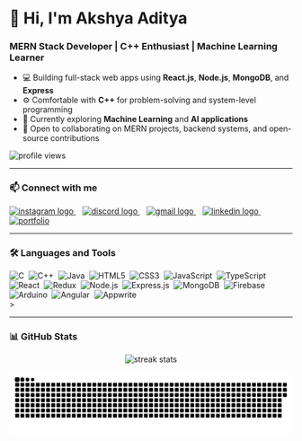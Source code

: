 # 👋 Hi, I'm Akshya Aditya

### MERN Stack Developer | C++ Enthusiast | Machine Learning Learner

- 💻 Building full-stack web apps using **React.js**, **Node.js**, **MongoDB**, and **Express**
- ⚙️ Comfortable with **C++** for problem-solving and system-level programming
- 🤖 Currently exploring **Machine Learning** and **AI applications**
- 🌱 Open to collaborating on MERN projects, backend systems, and open-source contributions

<p align="left">
  <img src="https://komarev.com/ghpvc/?username=yashlikestocode&label=Profile%20views&color=0e75b6&style=flat" alt="profile views" />
</p>

---

### 📫 Connect with me

<div align="left">
  <a href="https://www.instagram.com/yashanywaysss" target="_blank">
    <img src="https://img.shields.io/static/v1?message=Instagram&logo=instagram&label=&color=E4405F&logoColor=white&labelColor=&style=for-the-badge" height="35" alt="instagram logo" />
  </a>&nbsp;&nbsp;
  <a href="https://discordapp.com/users/blissofsolitude" target="_blank">
    <img src="https://img.shields.io/static/v1?message=Discord&logo=discord&label=&color=7289DA&logoColor=white&labelColor=&style=for-the-badge" height="35" alt="discord logo" />
  </a>&nbsp;&nbsp;
  <a href="mailto:akshyaaditya1@gmail.com" target="_blank">
    <img src="https://img.shields.io/static/v1?message=Gmail&logo=gmail&label=&color=D14836&logoColor=white&labelColor=&style=for-the-badge" height="35" alt="gmail logo" />
  </a>&nbsp;&nbsp;
  <a href="https://www.linkedin.com/in/yourlinkedinusername" target="_blank">
    <img src="https://img.shields.io/static/v1?message=LinkedIn&logo=linkedin&label=&color=0077B5&logoColor=white&labelColor=&style=for-the-badge" height="35" alt="linkedin logo" />
  </a>&nbsp;&nbsp;
  <a href="https://akshyacodes.info" target="_blank">
    <img src="https://img.shields.io/static/v1?message=Portfolio&logo=web&label=&color=000000&logoColor=white&labelColor=&style=for-the-badge" height="35" alt="portfolio" />
  </a>
</div>

---

### 🛠️ Languages and Tools

<div align="left">
  <img src="https://img.shields.io/badge/C-00599C?style=for-the-badge&logo=c&logoColor=white" height="35" alt="C" />&nbsp;
  <img src="https://img.shields.io/badge/C++-00599C?style=for-the-badge&logo=c%2B%2B&logoColor=white" height="35" alt="C++" />&nbsp;
  <img src="https://img.shields.io/badge/Java-007396?style=for-the-badge&logo=java&logoColor=white" height="35" alt="Java" />&nbsp;
  <img src="https://img.shields.io/badge/HTML5-E34F26?style=for-the-badge&logo=html5&logoColor=white" height="35" alt="HTML5" />&nbsp;
  <img src="https://img.shields.io/badge/CSS3-1572B6?style=for-the-badge&logo=css3&logoColor=white" height="35" alt="CSS3" />&nbsp;
  <img src="https://img.shields.io/badge/JavaScript-F7DF1E?style=for-the-badge&logo=javascript&logoColor=black" height="35" alt="JavaScript" />&nbsp;
  <img src="https://img.shields.io/badge/TypeScript-3178C6?style=for-the-badge&logo=typescript&logoColor=white" height="35" alt="TypeScript" />&nbsp;
  <img src="https://img.shields.io/badge/React-20232A?style=for-the-badge&logo=react&logoColor=61DAFB" height="35" alt="React" />&nbsp;
  <img src="https://img.shields.io/badge/Redux-764ABC?style=for-the-badge&logo=redux&logoColor=white" height="35" alt="Redux" />&nbsp;
  <img src="https://img.shields.io/badge/Node.js-339933?style=for-the-badge&logo=node.js&logoColor=white" height="35" alt="Node.js" />&nbsp;
  <img src="https://img.shields.io/badge/Express.js-000000?style=for-the-badge&logo=express&logoColor=white" height="35" alt="Express.js" />&nbsp;
  <img src="https://img.shields.io/badge/MongoDB-47A248?style=for-the-badge&logo=mongodb&logoColor=white" height="35" alt="MongoDB" />&nbsp;
  <img src="https://img.shields.io/badge/Firebase-FFCA28?style=for-the-badge&logo=firebase&logoColor=black" height="35" alt="Firebase" />&nbsp;
  <img src="https://img.shields.io/badge/Arduino-00979D?style=for-the-badge&logo=arduino&logoColor=white" height="35" alt="Arduino" />&nbsp;
  <img src="https://img.shields.io/badge/Angular-DD0031?style=for-the-badge&logo=angular&logoColor=white" height="35" alt="Angular" />&nbsp;
  <img src="https://img.shields.io/badge/Appwrite-F02E65?style=for-the-badge&logo=appwrite&logoColor=white" height="35" alt="Appwrite" />
</div>
>

---

### 📊 GitHub Stats

<p align="center">
  <img src="https://github-readme-streak-stats.herokuapp.com/?user=yashlikestocode" alt="streak stats" />
</p>


![snake gif](https://github.com/yashlikestocode/yashlikestocode/blob/output/github-snake-dark.svg)
